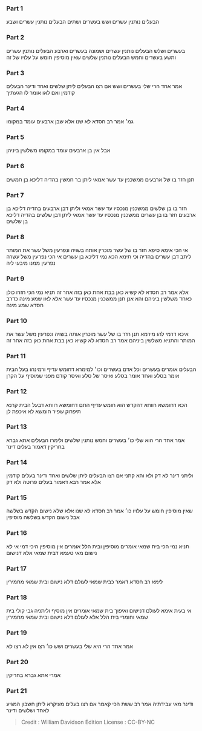 
### Part 1
הבעלים נותנין עשרים ושש בעשרים ושתים הבעלים נותנין עשרים ושבע 

### Part 2
בעשרים ושלש הבעלים נותנין עשרים ושמונה בעשרים וארבע הבעלים נותנין עשרים ותשע בעשרים וחמש הבעלים נותנין שלשים שאין מוסיפין חומש על עלויו של זה

### Part 3
אמר אחד הרי שלי בעשרים ושש אם רצו הבעלים ליתן שלשים ואחד ודינר הבעלים קודמין ואם לאו אומר לו הגעתיך

### Part 4
גמ׳ אמר רב חסדא לא שנו אלא שבן ארבעים עומד במקומו

### Part 5
אבל אין בן ארבעים עומד במקומו משלשין ביניהן

### Part 6
תנן חזר בו של ארבעים ממשכנין עד עשר אמאי ליתן בר חמשין בהדיה דליכא בן חמשים

### Part 7
חזר בו בן שלשים ממשכנין מנכסיו עד עשר אמאי וליתן דבן ארבעים בהדיה דליכא בן ארבעים חזר בו בן עשרים ממשכנין מנכסיו עד עשר אמאי ליתן דבן שלשים בהדיה דליכא בן שלשים

### Part 8
אי הכי אימא סיפא חזר בו של עשר מוכרין אותה בשויה ונפרעין משל עשר את המותר ליתב דבן עשרים בהדיה וכי תימא הכא נמי דליכא בן עשרים אי הכי נפרעין משל עשרה נפרעין ממנו מיבעי ליה

### Part 9
אלא אמר רב חסדא לא קשיא כאן בבת אחת כאן בזה אחר זה תניא נמי הכי חזרו כולן כאחד משלשין ביניהם והא אנן תנן ממשכנין מנכסיו עד עשר אלא לאו שמע מינה כדרב חסדא שמע מינה

### Part 10
איכא דרמי להו מירמא תנן חזר בו של עשר מוכרין אותה בשויה ונפרעין משל עשר את המותר והתניא משלשין ביניהם אמר רב חסדא לא קשיא כאן בבת אחת כאן בזה אחר זה

### Part 11
הבעלים אומרים בעשרים וכל אדם בעשרים וכו׳ למימרא דחומש עדיף ורמינהו בעל הבית אומר בסלע ואחד אומר בסלע ואיסר של סלע ואיסר קודם מפני שמוסיף על הקרן

### Part 12
הכא דחומשא רווחא דהקדש הוא חומש עדיף התם דחומשא רווחא דבעל הבית קרנא תיפרוק שפיר חומשא לא איכפת לן

### Part 13
אמר אחד הרי הוא שלי כו׳ בעשרים וחמש נותנין שלשים ולימרו הבעלים אתא גברא בחריקין דאמור בעלים דינר

### Part 14
וליתני דינר לא דק ולא והא קתני אם רצו הבעלים ליתן שלשים ואחד ודינר בעלים קודמין אלא אמר רבא דאמור בעלים פרוטה ולא דק

### Part 15
שאין מוסיפין חומש על עלויו כו׳ אמר רב חסדא לא שנו אלא שלא נישום הקדש בשלשה אבל נישום הקדש בשלשה מוסיפין

### Part 16
תניא נמי הכי בית שמאי אומרים מוסיפין ובית הלל אומרים אין מוסיפין היכי דמי אי לא נישום מאי טעמא דבית שמאי אלא דנישום

### Part 17
לימא רב חסדא דאמר כבית שמאי לעולם דלא נישום ובית שמאי מחמירין

### Part 18
אי בעית אימא לעולם דנישום ואיפוך בית שמאי אומרים אין מוסיף וליתניה גבי קולי בית שמאי וחומרי בית הלל אלא לעולם דלא נישום ובית שמאי מחמירין

### Part 19
אמר אחד הרי היא שלי בעשרים ושש כו׳ רצו אין לא רצו לא

### Part 20
אמרי אתא גברא בחריקין

### Part 21
ודינר מאי עבידתיה אמר רב ששת הכי קאמר אם רצו בעלים מעיקרא ליתן חשבון המגיע לאחד ושלשים ודינר

>Credit : William Davidson Edition
>License : CC-BY-NC